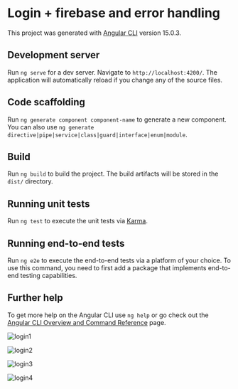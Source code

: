 # Login + firebase and error handling

This project was generated with [Angular CLI](https://github.com/angular/angular-cli) version 15.0.3.

## Development server

Run `ng serve` for a dev server. Navigate to `http://localhost:4200/`. The application will automatically reload if you change any of the source files.

## Code scaffolding

Run `ng generate component component-name` to generate a new component. You can also use `ng generate directive|pipe|service|class|guard|interface|enum|module`.

## Build

Run `ng build` to build the project. The build artifacts will be stored in the `dist/` directory.

## Running unit tests

Run `ng test` to execute the unit tests via [Karma](https://karma-runner.github.io).

## Running end-to-end tests

Run `ng e2e` to execute the end-to-end tests via a platform of your choice. To use this command, you need to first add a package that implements end-to-end testing capabilities.

## Further help

To get more help on the Angular CLI use `ng help` or go check out the [Angular CLI Overview and Command Reference](https://angular.io/cli) page.


![login1](https://github.com/javierCh77/appLoginAngular/assets/117025400/6b90ff38-9e34-4523-8d24-8227684a5b74)

![login2](https://github.com/javierCh77/appLoginAngular/assets/117025400/f2324d73-ee18-4f4e-ba67-5bfb4e3f863c)

![login3](https://github.com/javierCh77/appLoginAngular/assets/117025400/9e532a5d-320c-4a96-94bf-ba61199c36fa)

![login4](https://github.com/javierCh77/appLoginAngular/assets/117025400/b52b61ab-ce8f-4503-b8be-1a56e6a542c0)

